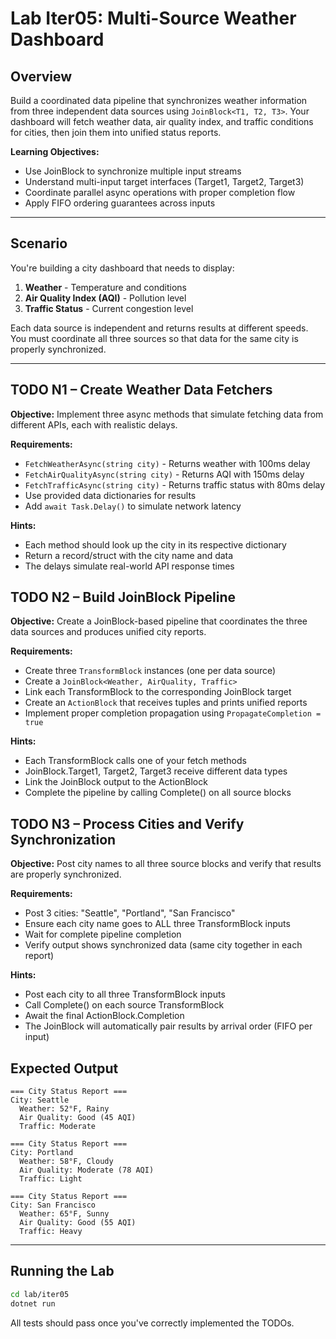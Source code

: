 # Lab Iter05: Multi-Source Weather Dashboard

## Overview

Build a coordinated data pipeline that synchronizes weather information from three independent data sources using `JoinBlock<T1, T2, T3>`. Your dashboard will fetch weather data, air quality index, and traffic conditions for cities, then join them into unified status reports.

**Learning Objectives:**

- Use JoinBlock to synchronize multiple input streams
- Understand multi-input target interfaces (Target1, Target2, Target3)
- Coordinate parallel async operations with proper completion flow
- Apply FIFO ordering guarantees across inputs

---

## Scenario

You're building a city dashboard that needs to display:

1. **Weather** - Temperature and conditions
2. **Air Quality Index (AQI)** - Pollution level
3. **Traffic Status** - Current congestion level

Each data source is independent and returns results at different speeds. You must coordinate all three sources so that data for the same city is properly synchronized.

---

## TODO N1 – Create Weather Data Fetchers

**Objective:** Implement three async methods that simulate fetching data from different APIs, each with realistic delays.

**Requirements:**

- `FetchWeatherAsync(string city)` - Returns weather with 100ms delay
- `FetchAirQualityAsync(string city)` - Returns AQI with 150ms delay  
- `FetchTrafficAsync(string city)` - Returns traffic status with 80ms delay
- Use provided data dictionaries for results
- Add `await Task.Delay()` to simulate network latency

**Hints:**

- Each method should look up the city in its respective dictionary
- Return a record/struct with the city name and data
- The delays simulate real-world API response times

## TODO N2 – Build JoinBlock Pipeline

**Objective:** Create a JoinBlock-based pipeline that coordinates the three data sources and produces unified city reports.

**Requirements:**

- Create three `TransformBlock` instances (one per data source)
- Create a `JoinBlock<Weather, AirQuality, Traffic>`
- Link each TransformBlock to the corresponding JoinBlock target
- Create an `ActionBlock` that receives tuples and prints unified reports
- Implement proper completion propagation using `PropagateCompletion = true`

**Hints:**

- Each TransformBlock calls one of your fetch methods
- JoinBlock.Target1, Target2, Target3 receive different data types
- Link the JoinBlock output to the ActionBlock
- Complete the pipeline by calling Complete() on all source blocks

## TODO N3 – Process Cities and Verify Synchronization

**Objective:** Post city names to all three source blocks and verify that results are properly synchronized.

**Requirements:**

- Post 3 cities: "Seattle", "Portland", "San Francisco"
- Ensure each city name goes to ALL three TransformBlock inputs
- Wait for complete pipeline completion
- Verify output shows synchronized data (same city together in each report)

**Hints:**

- Post each city to all three TransformBlock inputs
- Call Complete() on each source TransformBlock
- Await the final ActionBlock.Completion
- The JoinBlock will automatically pair results by arrival order (FIFO per input)

## Expected Output

```
=== City Status Report ===
City: Seattle
  Weather: 52°F, Rainy
  Air Quality: Good (45 AQI)
  Traffic: Moderate

=== City Status Report ===
City: Portland
  Weather: 58°F, Cloudy
  Air Quality: Moderate (78 AQI)
  Traffic: Light

=== City Status Report ===
City: San Francisco
  Weather: 65°F, Sunny
  Air Quality: Good (55 AQI)
  Traffic: Heavy
```

---

## Running the Lab

```bash
cd lab/iter05
dotnet run
```

All tests should pass once you've correctly implemented the TODOs.
